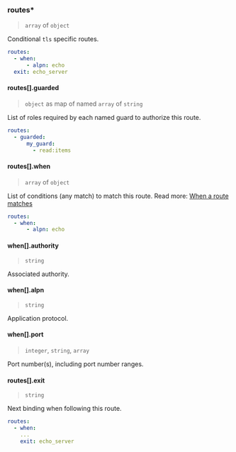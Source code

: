 ### routes\*

> `array` of `object`

Conditional `tls` specific routes.

```yaml
routes:
  - when:
      - alpn: echo
  exit: echo_server
```

#### routes[].guarded

> `object` as map of named `array` of `string`

List of roles required by each named guard to authorize this route.

```yaml
routes:
  - guarded:
      my_guard:
        - read:items
```

#### routes[].when

> `array` of `object`

List of conditions (any match) to match this route.
Read more: [When a route matches](/concepts/protocol/README.md#when-a-route-matches)

```yaml
routes:
  - when:
      - alpn: echo
```

#### when[].authority

> `string`

Associated authority.

#### when[].alpn

> `string`

Application protocol.

#### when[].port

> `integer`, `string`, `array`

Port number(s), including port number ranges.

#### routes[].exit

> `string`

Next binding when following this route.

```yaml
routes:
  - when:
    ...
    exit: echo_server
```
